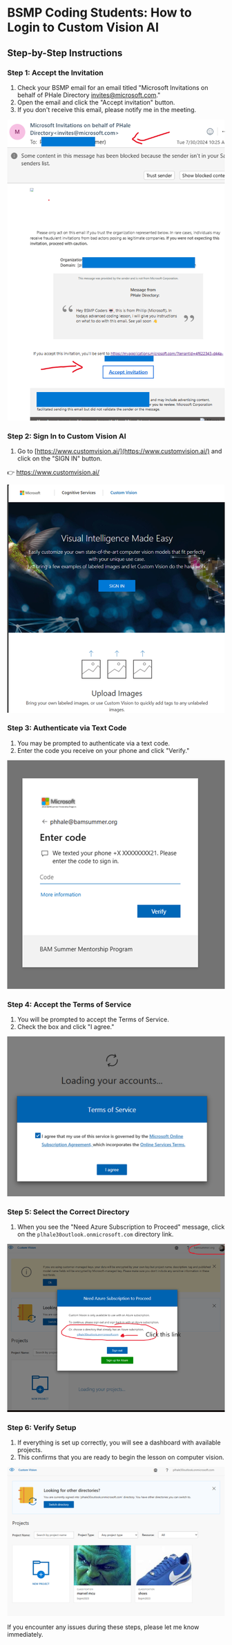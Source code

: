 # BSMP Coding Students: How to Login to Custom Vision AI  
   
## Step-by-Step Instructions  
   
### Step 1: Accept the Invitation  
1. Check your BSMP email for an email titled "Microsoft Invitations on behalf of PHale Directory <invites@microsoft.com>."  
2. Open the email and click the "Accept invitation" button.  
3. If you don't receive this email, please notify me in the meeting.  
   
![](../../_media/lessons/customvision/step1.png)
   
### Step 2: Sign In to Custom Vision AI  
1. Go to [https://www.customvision.ai/](https://www.customvision.ai/) and click on the "SIGN IN" button.  

👉 https://www.customvision.ai/ 

![](../../_media/lessons/customvision/step2.png)
   
### Step 3: Authenticate via Text Code  
1. You may be prompted to authenticate via a text code.  
2. Enter the code you receive on your phone and click "Verify."  
   
![](../../_media/lessons/customvision/step3.png)
   
### Step 4: Accept the Terms of Service  
1. You will be prompted to accept the Terms of Service.  
2. Check the box and click "I agree."  
   
![](../../_media/lessons/customvision/step4.png)
   
### Step 5: Select the Correct Directory  
1. When you see the "Need Azure Subscription to Proceed" message, click on the `plhale30outlook.onmicrosoft.com` directory link.  
   
![](../../_media/lessons/customvision/step5.png)

### Step 6: Verify Setup  
1. If everything is set up correctly, you will see a dashboard with available projects.  
2. This confirms that you are ready to begin the lesson on computer vision.  
   
![](../../_media/lessons/customvision/step6.png)
   
If you encounter any issues during these steps, please let me know immediately.  